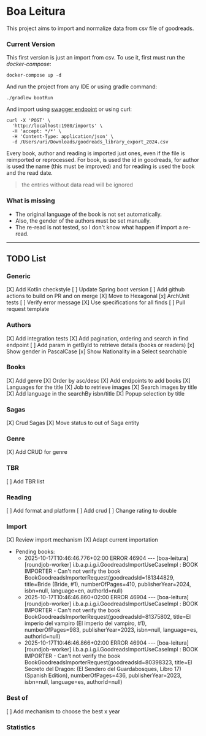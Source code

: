 # Boa Leitura

This project aims to import and normalize data from csv file of goodreads.

### Current Version
This first version is just an import from csv. To use it, first must run the _docker-compose_:

```shell
docker-compose up -d
```

And run the project from any IDE or using gradle command:

```shell
./gradlew bootRun
```

And import using [swagger endpoint](http://localhost:1980/swagger-ui/index.html) or using curl:
```shell
curl -X 'POST' \
  'http://localhost:1980/imports' \
  -H 'accept: */*' \
  -H 'Content-Type: application/json' \
  -d /Users/uri/Downloads/goodreads_library_export_2024.csv
```

Every book, author and reading is imported just ones, even if the file is reimported or reprocessed. For book, is used the id in goodreads, for author is used the name (this must be improved) and for reading is used the book and the read date.

> the entries without data read will be ignored

### What is missing
- The original language of the book is not set automatically. 
- Also, the gender of the authors must be set manually.
- The re-read is not tested, so I don't know what happen if import a re-read. 

---

## TODO List

### Generic
[X] Add Kotlin checkstyle
[ ] Update Spring boot version
[ ] Add github actions to build on PR and on merge
[X] Move to Hexagonal
[x] ArchUnit tests
[ ] Verify error message
[X] Use specifications for all finds
[ ] Pull request template

### Authors
[X] Add integration tests
[X] Add pagination, ordering and search in find endpoint
[ ] Add param in getById to retrieve details (books or readers) 
[x] Show gender in PascalCase
[x] Show Nationality in a Select searchable

### Books
[X] Add genre
[X] Order by asc/desc
[X] Add endpoints to add books
[X] Languages for the title
[X] Job to retrieve images
[X] Search images by title
[X] Add language in the searchBy isbn/title
[X] Popup selection by title

### Sagas
[X] Crud Sagas
[X] Move status to out of Saga entity

### Genre
[X] Add CRUD for genre

### TBR
[ ] Add TBR list

### Reading
[ ] Add format and platform
[ ] Add crud
[ ] Change rating to double

### Import
[X] Review import mechanism
[X] Adapt current importation
- Pending books:
    - 2025-10-17T10:46:46.776+02:00 ERROR 46904 --- [boa-leitura] [roundjob-worker] i.b.a.p.i.g.i.GoodreadsImportUseCaseImpl : BOOK IMPORTER - Can't not verify the book BookGoodreadsImporterRequest(goodreadsId=181344829, title=Bride (Bride, #1), numberOfPages=410, publisherYear=2024, isbn=null, language=en, authorId=null)
    - 2025-10-17T10:46:46.860+02:00 ERROR 46904 --- [boa-leitura] [roundjob-worker] i.b.a.p.i.g.i.GoodreadsImportUseCaseImpl : BOOK IMPORTER - Can't not verify the book BookGoodreadsImporterRequest(goodreadsId=81375802, title=El imperio del vampiro (El imperio del vampiro, #1), numberOfPages=983, publisherYear=2023, isbn=null, language=es, authorId=null)
    - 2025-10-17T10:46:46.866+02:00 ERROR 46904 --- [boa-leitura] [roundjob-worker] i.b.a.p.i.g.i.GoodreadsImportUseCaseImpl : BOOK IMPORTER - Can't not verify the book BookGoodreadsImporterRequest(goodreadsId=80398323, title=El Secreto del Dragón: (El Sendero del Guardabosques, Libro 17) (Spanish Edition), numberOfPages=436, publisherYear=2023, isbn=null, language=es, authorId=null)


### Best of
[ ] Add mechanism to choose the best x year

### Statistics